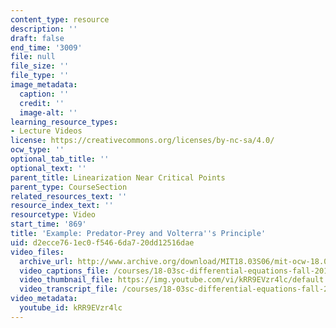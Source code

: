 ```yaml
---
content_type: resource
description: ''
draft: false
end_time: '3009'
file: null
file_size: ''
file_type: ''
image_metadata:
  caption: ''
  credit: ''
  image-alt: ''
learning_resource_types:
- Lecture Videos
license: https://creativecommons.org/licenses/by-nc-sa/4.0/
ocw_type: ''
optional_tab_title: ''
optional_text: ''
parent_title: Linearization Near Critical Points
parent_type: CourseSection
related_resources_text: ''
resource_index_text: ''
resourcetype: Video
start_time: '869'
title: 'Example: Predator-Prey and Volterra''s Principle'
uid: d2ecce76-1ec0-f546-6da7-20dd12516dae
video_files:
  archive_url: http://www.archive.org/download/MIT18.03S06/mit-ocw-18.03-lec32-07may2003-220k_512kb.mp4
  video_captions_file: /courses/18-03sc-differential-equations-fall-2011/44db0fb67ee15e988ba51bef0d944451_kRR9EVzr4lc.vtt
  video_thumbnail_file: https://img.youtube.com/vi/kRR9EVzr4lc/default.jpg
  video_transcript_file: /courses/18-03sc-differential-equations-fall-2011/2d00f49657ffb0d2cdce1cf8605a3ec6_kRR9EVzr4lc.pdf
video_metadata:
  youtube_id: kRR9EVzr4lc
---
```

